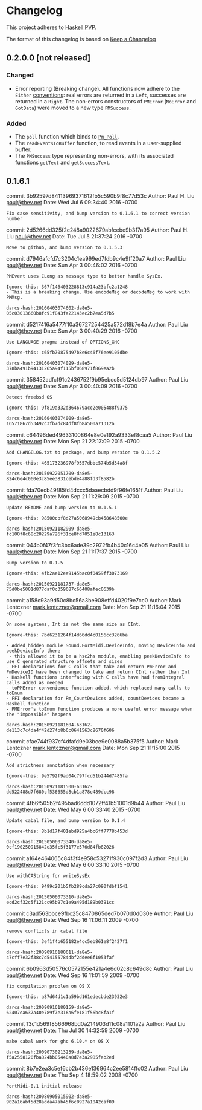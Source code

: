 # Changelog

This project adheres to [Haskell PVP](https://pvp.haskell.org/).

The format of this changelog is based on
[Keep a Changelog](http://keepachangelog.com/en/1.0.0/)


## 0.2.0.0 [not released]
### Changed
- Error reporting (Breaking change).
  All functions now adhere to the `Either`
  [conventions](http://hackage.haskell.org/package/base-4.11.1.0/docs/Data-Either.html):
    real errors are returned in a `Left`,
    successes are returned in a `Right`.
  The non-errors constructors of `PMError`
    (`NoError` and `GotData`) were moved to a new type `PMSuccess`.

### Added
- The `poll` function which binds to
[`Pm_Poll`](http://portmedia.sourceforge.net/portmidi/doxygen/group__grp__io.html#g344e6ba3edb14d560ccb074d66b56590).
- The `readEventsToBuffer` function, to read events in a user-supplied buffer.
- The `PMSuccess` type representing non-errors, with its associated
    functions `getText` and `getSuccessText`.


## 0.1.6.1

commit 3b92597d84113969371612fb5c590b9f8c77d53c
Author: Paul H. Liu <paul@thev.net>
Date:   Wed Jul 6 09:34:40 2016 -0700

    Fix case sensitivity, and bump version to 0.1.6.1 to correct version number

commit 2d5266dd325f2c248a9022679abfcebe9b317a95
Author: Paul H. Liu <paul@thev.net>
Date:   Tue Jul 5 21:37:24 2016 -0700

    Move to github, and bump version to 0.1.5.3

commit d7946afcfd7c3204c1ea999ed7fdb9c4e9ff20a7
Author: Paul Liu <paul@thev.net>
Date:   Sun Apr 3 00:46:02 2016 -0700

    PMEvent uses CLong as message type to better handle SysEx.

    Ignore-this: 367f146403228813c914a23bfc2a1248
    - This is a breaking change. Use encodeMsg or decodeMsg to work with PMMsg.

    darcs-hash:20160403074602-da8e5-05c03013660b8fc91f843fa22143ec2b7ea5d7b5

commit d5217416a5477f10a36727254425a572d18b7e4a
Author: Paul Liu <paul@thev.net>
Date:   Sun Apr 3 00:40:29 2016 -0700

    Use LANGUAGE pragma instead of OPTIONS_GHC

    Ignore-this: c65fb70875497b8e6c46f76ee9105dbe

    darcs-hash:20160403074029-da8e5-378ba491b94131265a94f115bf068971f869ea2b

commit 358452adfcf91c2436752f9b95ebcc5d5124db97
Author: Paul Liu <paul@thev.net>
Date:   Sun Apr 3 00:40:09 2016 -0700

    Detect freebsd OS

    Ignore-this: 9f819a332d364679acc2e005488f9375

    darcs-hash:20160403074009-da8e5-16571867d53492c3fb7dc84df8fb8a500a71312a

commit c64496ded49633100864e8e0e192a9333ef8caa5
Author: Paul Liu <paul@thev.net>
Date:   Mon Sep 21 22:17:09 2015 -0700

    Add CHANGELOG.txt to package, and bump version to 0.1.5.2

    Ignore-this: 465173236978f9557dbbc574b5d34a8f

    darcs-hash:20150922051709-da8e5-824c6e4c060e3c85ee3831cebde4a88fd3f8582b

commit fda70ecb49f85fd4dccc5daaecbdd9f96fe1651f
Author: Paul Liu <paul@thev.net>
Date:   Mon Sep 21 11:29:09 2015 -0700

    Update README and bump version to 0.1.5.1

    Ignore-this: 98500cbf8d27a5068949cb458648500e

    darcs-hash:20150921182909-da8e5-fc100f8c68c20229a726f31ce8fd7051e8c13163

commit 044b0f47f3fc3bc6ade39c2972fb4b40c16c4e05
Author: Paul Liu <paul@thev.net>
Date:   Mon Sep 21 11:17:37 2015 -0700

    Bump version to 0.1.5

    Ignore-this: 4fb2ae12ea9145bac0f0459ff3073169

    darcs-hash:20150921181737-da8e5-75d0be5001d877daf0c359687c66408afec0639b

commit a158c93a9d50c8bc56a3be908effd4020f9e7cc0
Author: Mark Lentczner <mark.lentczner@gmail.com>
Date:   Mon Sep 21 11:16:04 2015 -0700

    On some systems, Int is not the same size as CInt.

    Ignore-this: 7bd6231264f14d66dd4c0156cc3266ba

    - Added hidden module Sound.PortMidi.DeviceInfo, moving DeviceInfo and peekDeviceInfo there
     - this allowed it to be a hsc2hs module, enabling peekDeviceInfo to use C generated structure offsets and sizes
    - FFI declarations for C calls that take and return PmError and PmDeviceID have been changed to take and return CInt rather than Int
    - Haskell functions interfacing with C calls have had fromIntegral calls added as needed
    - toPMError convenience function added, which replaced many calls to toEnum
    - FFI declaration for Pm_CountDevices added, countDevices became a Haskell function
    - PMError's toEnum function produces a more useful error message when the "impossible" happens

    darcs-hash:20150921181604-63162-de113c7c4da4f42d274b8b6c0641563c8670f606

commit cfae744f937cf4dfafd9e03bce9e0088a5b375f5
Author: Mark Lentczner <mark.lentczner@gmail.com>
Date:   Mon Sep 21 11:15:00 2015 -0700

    Add strictness annotation when necessary

    Ignore-this: 9e5792f9ad04c797fcd51b244d7485fa

    darcs-hash:20150921181500-63162-dd522488d7f680cf536655d8cb1a878e489dcc98

commit 4fb6f505b2f495bad6ddd1072ff41b51001d9b44
Author: Paul Liu <paul@thev.net>
Date:   Wed May 6 00:33:40 2015 -0700

    Update cabal file, and bump version to 0.1.4

    Ignore-this: 8b1d17f401ebd925a4bc6ff7778b453d

    darcs-hash:20150506073340-da8e5-0cf190250915842e35fc5f3177e576d84fb82026

commit a164e464065c84f3f4e958c53271f930c097f2d3
Author: Paul Liu <paul@thev.net>
Date:   Wed May 6 00:33:10 2015 -0700

    Use withCAString for writeSysEx

    Ignore-this: 9499c201b5fb289cda27c090fdbf1541

    darcs-hash:20150506073310-da8e5-ecd2cf32c5f121cc95b97c1e9a495d189b0391cc

commit c3ad563bbce9fbc25c8470865ded7b070d0d030e
Author: Paul Liu <paul@thev.net>
Date:   Wed Sep 16 11:06:11 2009 -0700

    remove conflicts in cabal file

    Ignore-this: 3ef1f4b655182e4cc5eb861e8f2427f1

    darcs-hash:20090916180611-da8e5-47cff7e32f38c7d54155784dbf2ddee6f1053faf

commit 6b0963d50576c0572155e421a4e6d02c8c649d8c
Author: Paul Liu <paul@thev.net>
Date:   Wed Sep 16 11:01:59 2009 -0700

    fix compilation problem on OS X

    Ignore-this: a87d64d1c1a59bd161edecbde23932e3

    darcs-hash:20090916180159-da8e5-62407ea637a40e789f7e316a6fe181f56bc8fa1f

commit 13c1d569f8566968bd0a214903d11c08a1101a2a
Author: Paul Liu <paul@thev.net>
Date:   Thu Jul 30 14:32:59 2009 -0700

    make cabal work for ghc 6.10.* on OS X

    darcs-hash:20090730213259-da8e5-f5a2558120fba824bb05440a8d7e3a2985fab2ed

commit 8b7e2ea3c5ef6cb2b436e136964c2ee5814ffc02
Author: Paul Liu <paul@thev.net>
Date:   Thu Sep 4 18:59:02 2008 -0700

    PortMidi-0.1 initial release

    darcs-hash:20080905015902-da8e5-902a16abf5d28adda47ab45f6c0927a1042caf09
